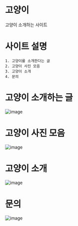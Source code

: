 # 고양이

고양이 소개하는 사이트

# 사이트 설명 
    1. 고양이를 소개한다는 글
    2. 고양이 사진 모음
    3. 고양이 소개
    4. 문의
# 고양이 소개하는 글

![image](https://user-images.githubusercontent.com/109999625/180900370-21b08718-fda5-41b0-8bba-4269197606f5.png)

# 고양이 사진 모음

![image](https://user-images.githubusercontent.com/109999625/180900414-e893684e-b9d4-499e-bd0f-3f84f338df36.png)

# 고양이 소개

![image](https://user-images.githubusercontent.com/109999625/180900481-715f5d89-4acd-4346-930a-ea1416b46696.png)

# 문의

![image](https://user-images.githubusercontent.com/109999625/180900519-e6dc023c-ec9b-486f-9114-44f566d9cb70.png)
